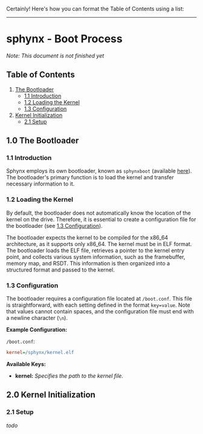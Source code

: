 Certainly! Here's how you can format the Table of Contents using a list:

---

# sphynx - Boot Process

*Note: This document is not finished yet*

## Table of Contents

1. [The Bootloader](#10-the-bootloader)
   - [1.1 Introduction](#11-introduction)
   - [1.2 Loading the Kernel](#12-loading-the-kernel)
   - [1.3 Configuration](#13-configuration)
2. [Kernel Initialization](#20-kernel-initialization)
   - [2.1 Setup](#21-setup)

## 1.0 The Bootloader

### 1.1 Introduction

Sphynx employs its own bootloader, known as `sphynxboot` (available [here](https://github.com/sphynxos/sphynxboot)). The bootloader's primary function is to load the kernel and transfer necessary information to it.

### 1.2 Loading the Kernel

By default, the bootloader does not automatically know the location of the kernel on the drive. Therefore, it is essential to create a configuration file for the bootloader (see [1.3 Configuration](#13-configuration)).

The bootloader expects the kernel to be compiled for the x86_64 architecture, as it supports only x86_64. The kernel must be in ELF format. The bootloader loads the ELF file, retrieves a pointer to the kernel entry point, and collects various system information, such as the framebuffer, memory map, and RSDT. This information is then organized into a structured format and passed to the kernel.

### 1.3 Configuration

The bootloader requires a configuration file located at `/boot.conf`. This file is straightforward, with each setting defined in the format `key=value`. Note that values cannot contain spaces, and the configuration file must end with a newline character (`\n`). 

**Example Configuration:**

`/boot.conf`:
```ini
kernel=/sphynx/kernel.elf
```

**Available Keys:**

- **kernel:** *Specifies the path to the kernel file.*

## 2.0 Kernel Initialization

### 2.1 Setup

*todo*